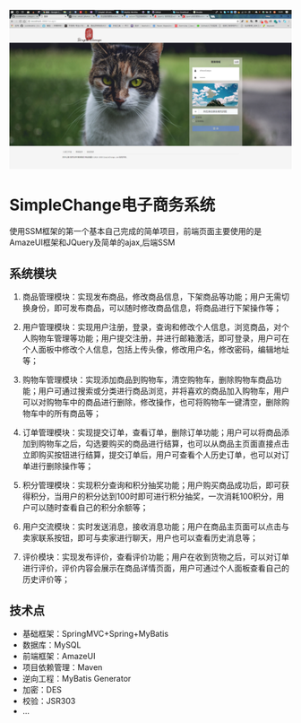 ![Login](/readme/login-2018-07-04.png)

# SimpleChange电子商务系统

使用SSM框架的第一个基本自己完成的简单项目，前端页面主要使用的是AmazeUI框架和JQuery及简单的ajax,后端SSM

## 系统模块

1. 商品管理模块：实现发布商品，修改商品信息，下架商品等功能；用户无需切换身份，即可发布商品，可以随时修改商品信息，将商品进行下架操作等；

2. 用户管理模块：实现用户注册，登录，查询和修改个人信息，浏览商品，对个人购物车管理等功能；用户提交注册，并进行邮箱激活，即可登录，用户可在个人面板中修改个人信息，包括上传头像，修改用户名，修改密码，编辑地址等；

3. 购物车管理模块：实现添加商品到购物车，清空购物车，删除购物车商品功能；用户可通过搜索或分类进行商品浏览，并将喜欢的商品加入购物车，用户可以对购物车中的商品进行删除，修改操作，也可将购物车一键清空，删除购物车中的所有商品等；

4. 订单管理模块：实现提交订单，查看订单，删除订单功能；用户可以将商品添加到购物车之后，勾选要购买的商品进行结算，也可以从商品主页面直接点击立即购买按钮进行结算，提交订单后，用户可查看个人历史订单，也可以对订单进行删除操作等；

5. 积分管理模块：实现积分查询和积分抽奖功能；用户购买商品成功后，即可获得积分，当用户的积分达到100时即可进行积分抽奖，一次消耗100积分，用户可以随时查看自己的积分余额等；

6. 用户交流模块：实时发送消息，接收消息功能；用户在商品主页面可以点击与卖家联系按钮，即可与卖家进行聊天，用户也可以查看历史消息等；

7. 评价模块：实现发布评价，查看评价功能；用户在收到货物之后，可以对订单进行评价，评价内容会展示在商品详情页面，用户可通过个人面板查看自己的历史评价等； 


## 技术点

 - 基础框架：SpringMVC+Spring+MyBatis
 - 数据库：MySQL
 - 前端框架：AmazeUI
 - 项目依赖管理：Maven
 - 逆向工程：MyBatis Generator
 - 加密：DES
 - 校验：JSR303
 - ...
